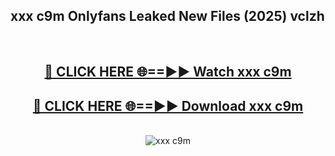 <h2>xxx c9m Onlyfans Leaked New Files (2025) vclzh</h2>
<br>
<div align="center">
<h2><a href="https://mediafiles.top/xxx_c9m&ref=git" rel="nofollow">🔴 CLICK HERE 🌐==►► Watch xxx c9m</a></h2>
<h2><a href="https://mediafiles.top/xxx_c9m&ref=git" rel="nofollow">🔴 CLICK HERE 🌐==►► Download xxx c9m</a></h2>
<br>
<a href="https://mediafiles.top/xxx_c9m&ref=git" rel="nofollow" data-target="animated-image.originalLink"><img src="https://i.ibb.co.com/xMMVF88/686577567.gif" alt="xxx c9m" style="max-width: 100%; display: inline-block;" data-target="animated-image.originalImage"></a>
</div>
<br>
<br>